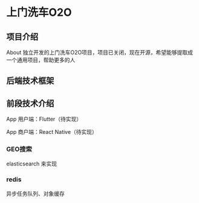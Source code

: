 # 上门洗车O2O

## 项目介绍

About
独立开发的上门洗车O2O项目，项目已关闭，现在开源，希望能够提取成一个通用项目，帮助更多的人

## 后端技术框架

## 前段技术介绍

App 用户端：Flutter（待实现）

App 商户端：React Native（待实现）


### GEO搜索

elasticsearch 来实现

### redis

异步任务队列、对象缓存
